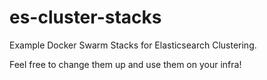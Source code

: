# es-cluster-stacks

Example Docker Swarm Stacks for Elasticsearch Clustering.

Feel free to change them up and use them on your infra!


